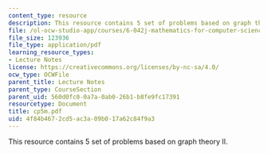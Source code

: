 ```yaml
---
content_type: resource
description: This resource contains 5 set of problems based on graph theory II.
file: /ol-ocw-studio-app/courses/6-042j-mathematics-for-computer-science-fall-2005/4f84b4672cd5ac3a09b017a62c84f9a3_cp5m.pdf
file_size: 123936
file_type: application/pdf
learning_resource_types:
- Lecture Notes
license: https://creativecommons.org/licenses/by-nc-sa/4.0/
ocw_type: OCWFile
parent_title: Lecture Notes
parent_type: CourseSection
parent_uid: 560d0fc0-0a7a-0ab0-26b1-b8fe9fc17391
resourcetype: Document
title: cp5m.pdf
uid: 4f84b467-2cd5-ac3a-09b0-17a62c84f9a3
---
```

This resource contains 5 set of problems based on graph theory II.